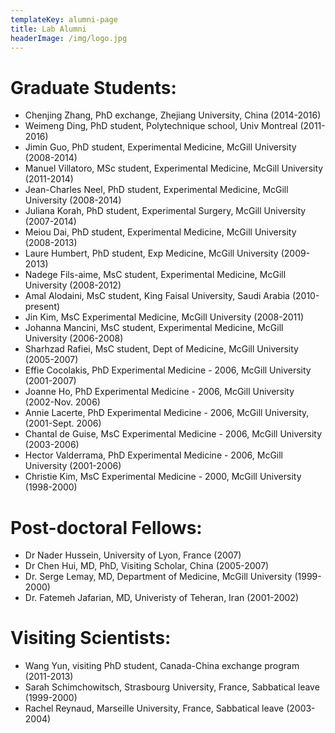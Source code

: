 ```yaml
---
templateKey: alumni-page
title: Lab Alumni
headerImage: /img/logo.jpg
---
```


# Graduate Students:
- Chenjing Zhang, PhD exchange, Zhejiang University, China (2014-2016)
- Weimeng Ding, PhD student, Polytechnique school, Univ Montreal (2011-2016)
- Jimin Guo, PhD student, Experimental Medicine, McGill University (2008-2014)
- Manuel Villatoro, MSc student, Experimental Medicine, McGill University (2011-2014)
- Jean-Charles Neel, PhD student, Experimental Medicine, McGill University (2008-2014)
- Juliana Korah, PhD student, Experimental Surgery, McGill University (2007-2014)
- Meiou Dai, PhD student, Experimental Medicine, McGill University (2008-2013)
- Laure Humbert, PhD student, Exp Medicine, McGill University (2009-2013)
- Nadege Fils-aime, MsC student, Experimental Medicine, McGill University (2008-2012)
- Amal Alodaini, MsC student, King Faisal University, Saudi Arabia (2010-present)
- Jin Kim, MsC Experimental Medicine, McGill University (2008-2011)
- Johanna Mancini, MsC student, Experimental Medicine, McGill University (2006-2008)
- Sharhzad Rafiei, MsC student, Dept of Medicine, McGill University (2005-2007)
- Effie Cocolakis, PhD Experimental Medicine - 2006, McGill University (2001-2007)
- Joanne Ho, PhD Experimental Medicine - 2006, McGill University (2002-Nov. 2006)
- Annie Lacerte, PhD Experimental Medicine - 2006, McGill University, (2001-Sept. 2006)
- Chantal de Guise, MsC Experimental Medicine - 2006, McGill University (2003-2006)
- Hector Valderrama, PhD Experimental Medicine - 2006, McGill University (2001-2006)
- Christie Kim, MsC Experimental Medicine - 2000, McGill University (1998-2000)

# Post-doctoral Fellows:
- Dr Nader Hussein, University of Lyon, France (2007)
- Dr Chen Hui, MD, PhD, Visiting Scholar, China (2005-2007)
- Dr. Serge Lemay, MD, Department of Medicine, McGill University (1999-2000)
- Dr. Fatemeh Jafarian, MD, Univeristy of Teheran, Iran (2001-2002)

# Visiting Scientists:
- Wang Yun, visiting PhD student, Canada-China exchange program (2011-2013)
- Sarah Schimchowitsch, Strasbourg University, France, Sabbatical leave (1999-2000)
- Rachel Reynaud, Marseille University, France, Sabbatical leave (2003-2004)
